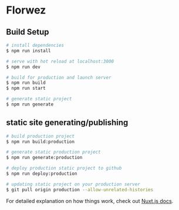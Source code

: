 # Florwez

## Build Setup

``` bash
# install dependencies
$ npm run install

# serve with hot reload at localhost:3000
$ npm run dev

# build for production and launch server
$ npm run build
$ npm run start

# generate static project
$ npm run generate
```

## static site generating/publishing

``` bash
# build production project
$ npm run build:production

# generate static production project
$ npm run generate:production

# deploy production static project to github
$ npm run deploy:production

# updating static project on your production server
$ git pull origin production --allow-unrelated-histories
```

For detailed explanation on how things work, check out [Nuxt.js docs](https://nuxtjs.org).
